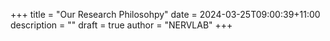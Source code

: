 +++
title = "Our Research Philosohpy"
date = 2024-03-25T09:00:39+11:00
description = ""
draft = true
author = "NERVLAB"
+++

